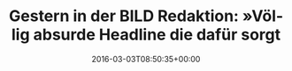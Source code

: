 ---
retweeted: false
source: <a href="https://about.twitter.com/products/tweetdeck" rel="nofollow">TweetDeck</a>
entities:
  hashtags: []
  symbols: []
  user_mentions: []
  urls: []
display_text_range:
- '0'
- '133'
favorite_count: '6'
id_str: '705314415013339136'
truncated: false
retweet_count: '1'
id: '705314415013339136'
created_at: Thu Mar 03 08:50:35 +0000 2016
favorited: false
full_text: |-
  Gestern in der BILD Redaktion:

  »Völlig absurde Headline die dafür sorgt dass unser Blatt mal wieder in aller Twitter-Munde ist. Go!«
lang: de
tags:
- pesos/twitter
date: '2016-03-03T08:50:35+00:00'
src: https://twitter.com/bascht/status/705314415013339136
original_url: https://twitter.com/bascht/status/705314415013339136
type: twitter_tweet
text: |-
  Gestern in der BILD Redaktion:

  »Völlig absurde Headline die dafür sorgt dass unser Blatt mal wieder in aller Twitter-Munde ist. Go!«
title: |-
  Gestern in der BILD Redaktion:
  »Völlig absurde Headline die dafür sorgt

---